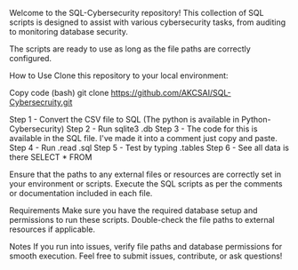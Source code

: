Welcome to the SQL-Cybersecurity repository! 
This collection of SQL scripts is designed to assist with various cybersecurity tasks, from auditing to monitoring database security. 

The scripts are ready to use as long as the file paths are correctly configured.

How to Use
Clone this repository to your local environment:

Copy code (bash) 
git clone https://github.com/AKCSAI/SQL-Cybersecruity.git

Step 1 - Convert the CSV file to SQL (The python is available in Python-Cybersecurity)
Step 2 - Run sqlite3 <samplename>.db 
Step 3 - The code for this is available in the SQL file. I've made it into a comment just copy and paste. 
Step 4 - Run .read <filename>.sql 
Step 5 - Test by typing .tables 
Step 6 - See all data is there SELECT * FROM <table name in the SQL comment>

Ensure that the paths to any external files or resources are correctly set in your environment or scripts.
Execute the SQL scripts as per the comments or documentation included in each file.

Requirements
Make sure you have the required database setup and permissions to run these scripts.
Double-check the file paths to external resources if applicable.

Notes
If you run into issues, verify file paths and database permissions for smooth execution.
Feel free to submit issues, contribute, or ask questions!